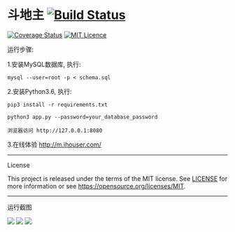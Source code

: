 # 斗地主 [![Build Status](https://travis-ci.org/mailgyc/doudizhu.svg?branch=master)](https://travis-ci.org/mailgyc)
[![Coverage Status](https://coveralls.io/repos/github/mailgyc/doudizhu/badge.svg?branch=master)](https://coveralls.io/github/mailgyc/doudizhu?branch=master)
[![MIT Licence](https://badges.frapsoft.com/os/mit/mit.svg?v=103)](https://opensource.org/licenses/mit-license.php)

运行步骤:

1.安装MySQL数据库, 执行:

    mysql --user=root -p < schema.sql

2.安装Python3.6, 执行:

    pip3 install -r requirements.txt

    python3 app.py --password=your_database_password

    浏览器访问 http://127.0.0.1:8080

3.在线体验 <http://m.ihouser.com/>

---

License

This project is released under the terms of the MIT license. See [LICENSE](LICENSE) for more
information or see https://opensource.org/licenses/MIT.

---

运行截图

![](https://raw.githubusercontent.com/mailgyc/doudizhu/master/screenshot/a.png)
![](https://raw.githubusercontent.com/mailgyc/doudizhu/master/screenshot/c.png)
![](https://raw.githubusercontent.com/mailgyc/doudizhu/master/screenshot/d.png)
